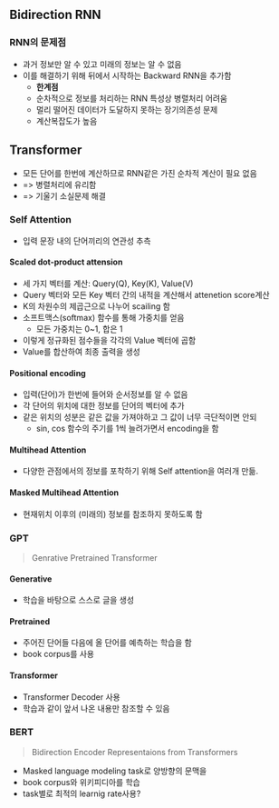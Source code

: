 ## Bidirection RNN
### RNN의 문제점
- 과거 정보만 알 수 있고 미래의 정보는 알 수 없음
- 이를 해결하기 위해 뒤에서 시작하는 Backward RNN을 추가함
    - **한계점**
    - 순차적으로 정보를 처리하는 RNN 특성상 병렬처리 어려움
    - 멀리 떨어진 데이터가 도달하지 못하는 장기의존성 문제
    - 계산복잡도가 높음
## Transformer
- 모든 단어를 한번에 계산하므로 RNN같은 가진 순차적 계산이 필요 없음
- => 병렬처리에 유리함
- => 기울기 소실문제 해결
### Self Attention
- 입력 문장 내의 단어끼리의 연관성 추측
#### Scaled dot-product attension
- 세 가지 벡터를 계산: Query(Q), Key(K), Value(V)
- Query 벡터와 모든 Key 벡터 간의 내적을 계산해서 attenetion score계산
- K의 차원수의 제곱근으로 나누어 scailing 함
- 소프트맥스(softmax) 함수를 통해 가중치를 얻음
    - 모든 가중치는 0~1, 합은 1
- 이렇게 정규화된 점수들을 각각의 Value 벡터에 곱함
- Value를 합산하여 최종 출력을 생성
#### Positional encoding
- 입력(단어)가 한번에 들어와 순서정보를 알 수 없음
- 각 단어의 위치에 대한 정보를 단어의 벡터에 추가
- 같은 위치의 성분은 같은 값을 가져야하고 그 값이 너무 극단적이면 안되
    - sin, cos 함수의 주기를 1씩 늘려가면서 encoding을 함
#### Multihead Attention
- 다양한 관점에서의 정보를 포착하기 위해 Self attention을 여러개 만듦.
#### Masked Multihead Attention
- 현재위치 이후의 (미래의) 정보를 참조하지 못하도록 함

### GPT
> Genrative Pretrained Transformer
#### Generative
- 학습을 바탕으로 스스로 글을 생성
#### Pretrained
- 주어진 단어들 다음에 올 단어를 예측하는 학습을 함
- book corpus를 사용
#### Transformer
- Transformer Decoder 사용
- 학습과 같이 앞서 나온 내용만 참조할 수 있음

### BERT
> Bidirection Encoder Representaions from Transformers
- Masked language modeling task로 양방향의 문맥을 
- book corpus와 위키피디아를 학습
- task별로 최적의 learnig rate사용?